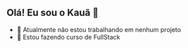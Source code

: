 ## Olá! Eu sou o Kauã 👋

- 🔭 Atualmente não estou trabalhando em nenhum projeto
- 🌱 Estou fazendo curso de FullStack

